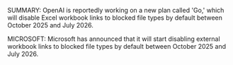 SUMMARY: OpenAI is reportedly working on a new plan called 'Go,' which will disable Excel workbook links to blocked file types by default between October 2025 and July 2026.

MICROSOFT: Microsoft has announced that it will start disabling external workbook links to blocked file types by default between October 2025 and July 2026.
